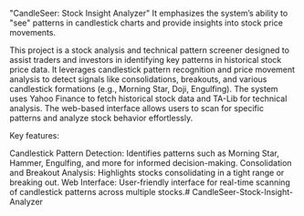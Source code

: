 "CandleSeer: Stock Insight Analyzer"
It emphasizes the system’s ability to "see" patterns in candlestick charts and provide insights into stock price movements.


This project is a stock analysis and technical pattern screener designed to assist traders and investors in identifying key patterns in historical stock price data. It leverages candlestick pattern recognition and price movement analysis to detect signals like consolidations, breakouts, and various candlestick formations (e.g., Morning Star, Doji, Engulfing). The system uses Yahoo Finance to fetch historical stock data and TA-Lib for technical analysis. The web-based interface allows users to scan for specific patterns and analyze stock behavior effortlessly.

Key features:

Candlestick Pattern Detection: Identifies patterns such as Morning Star, Hammer, Engulfing, and more for informed decision-making.
Consolidation and Breakout Analysis: Highlights stocks consolidating in a tight range or breaking out.
Web Interface: User-friendly interface for real-time scanning of candlestick patterns across multiple stocks.# CandleSeer-Stock-Insight-Analyzer
